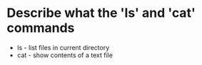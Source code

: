 
# Describe what the 'ls' and 'cat' commands 
- ls - list files in current directory
- cat - show contents of a text file
